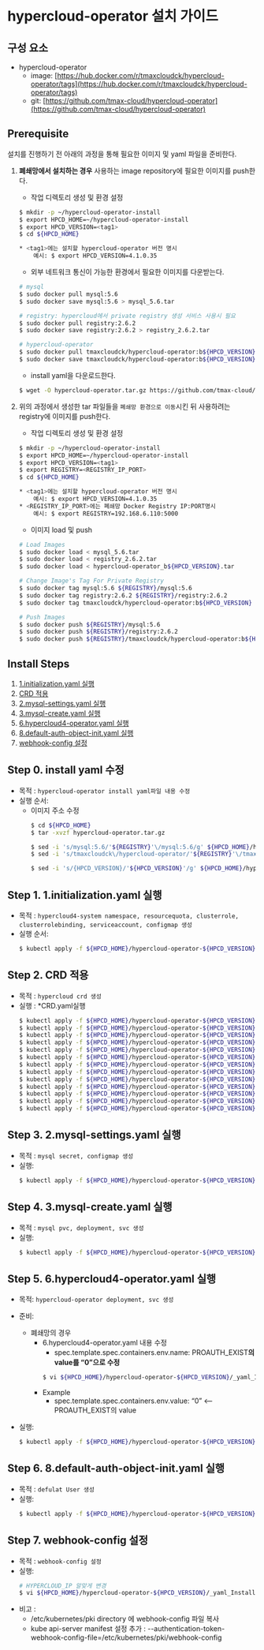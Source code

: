 

# hypercloud-operator 설치 가이드

## 구성 요소
* hypercloud-operator
	* image: [https://hub.docker.com/r/tmaxcloudck/hypercloud-operator/tags](https://hub.docker.com/r/tmaxcloudck/hypercloud-operator/tags)
	* git: [https://github.com/tmax-cloud/hypercloud-operator](https://github.com/tmax-cloud/hypercloud-operator)

## Prerequisite
설치를 진행하기 전 아래의 과정을 통해 필요한 이미지 및 yaml 파일을 준비한다.
1. **폐쇄망에서 설치하는 경우** 사용하는 image repository에 필요한 이미지를 push한다. 

    * 작업 디렉토리 생성 및 환경 설정
    ```bash
	$ mkdir -p ~/hypercloud-operator-install
	$ export HPCD_HOME=~/hypercloud-operator-install
	$ export HPCD_VERSION=<tag1>
	$ cd ${HPCD_HOME}

	* <tag1>에는 설치할 hypercloud-operator 버전 명시
		예시: $ export HPCD_VERSION=4.1.0.35
    ```
    * 외부 네트워크 통신이 가능한 환경에서 필요한 이미지를 다운받는다.
    ```bash
	# mysql
	$ sudo docker pull mysql:5.6
	$ sudo docker save mysql:5.6 > mysql_5.6.tar

	# registry: hypercloud에서 private registry 생성 서비스 사용시 필요
	$ sudo docker pull registry:2.6.2
	$ sudo docker save registry:2.6.2 > registry_2.6.2.tar

	# hypercloud-operator
	$ sudo docker pull tmaxcloudck/hypercloud-operator:b${HPCD_VERSION}
	$ sudo docker save tmaxcloudck/hypercloud-operator:b${HPCD_VERSION} > hypercloud-operator_b${HPCD_VERSION}.tar
    ```
    * install yaml을 다운로드한다.
    ```bash
    $ wget -O hypercloud-operator.tar.gz https://github.com/tmax-cloud/hypercloud-operator/archive/v${HPCD_VERSION}.tar.gz
    ```
  
2. 위의 과정에서 생성한 tar 파일들을 `폐쇄망 환경으로 이동`시킨 뒤 사용하려는 registry에 이미지를 push한다.
	* 작업 디렉토리 생성 및 환경 설정
    ```bash
	$ mkdir -p ~/hypercloud-operator-install
	$ export HPCD_HOME=~/hypercloud-operator-install
	$ export HPCD_VERSION=<tag1>
	$ export REGISTRY=<REGISTRY_IP_PORT>
	$ cd ${HPCD_HOME}

	* <tag1>에는 설치할 hypercloud-operator 버전 명시
		예시: $ export HPCD_VERSION=4.1.0.35
	* <REGISTRY_IP_PORT>에는 폐쇄망 Docker Registry IP:PORT명시
		예시: $ export REGISTRY=192.168.6.110:5000
	```
    * 이미지 load 및 push
    ```bash
    # Load Images
    $ sudo docker load < mysql_5.6.tar
	$ sudo docker load < registry_2.6.2.tar
	$ sudo docker load < hypercloud-operator_b${HPCD_VERSION}.tar
    
    # Change Image's Tag For Private Registry
    $ sudo docker tag mysql:5.6 ${REGISTRY}/mysql:5.6
	$ sudo docker tag registry:2.6.2 ${REGISTRY}/registry:2.6.2
	$ sudo docker tag tmaxcloudck/hypercloud-operator:b${HPCD_VERSION} ${REGISTRY}/tmaxcloudck/hypercloud-operator:b${HPCD_VERSION}
    
    # Push Images
    $ sudo docker push ${REGISTRY}/mysql:5.6
	$ sudo docker push ${REGISTRY}/registry:2.6.2
	$ sudo docker push ${REGISTRY}/tmaxcloudck/hypercloud-operator:b${HPCD_VERSION}
    ```


## Install Steps
1. [1.initialization.yaml 실행](https://github.com/tmax-cloud/hypercloud-install-guide/blob/master/HyperCloud%20Operator/README.md#step-1-1initializationyaml-%EC%8B%A4%ED%96%89)
2. [CRD 적용](https://github.com/tmax-cloud/hypercloud-install-guide/blob/master/HyperCloud%20Operator/README.md#step-2-crd-%EC%A0%81%EC%9A%A9)
3. [2.mysql-settings.yaml 실행](https://github.com/tmax-cloud/hypercloud-install-guide/blob/master/HyperCloud%20Operator/README.md#step-3-2mysql-settingsyaml-%EC%8B%A4%ED%96%89)
4. [3.mysql-create.yaml 실행](https://github.com/tmax-cloud/hypercloud-install-guide/blob/master/HyperCloud%20Operator/README.md#step-4-3mysql-createyaml-%EC%8B%A4%ED%96%89)
5. [6.hypercloud4-operator.yaml 실행](https://github.com/tmax-cloud/hypercloud-install-guide/blob/master/HyperCloud%20Operator/README.md#step-5-6hypercloud4-operatoryaml-%EC%8B%A4%ED%96%89)
6. [8.default-auth-object-init.yaml 실행](https://github.com/tmax-cloud/hypercloud-install-guide/blob/master/HyperCloud%20Operator/README.md#step-6-8default-auth-object-inityaml-%EC%8B%A4%ED%96%89)
7. [webhook-config 설정](https://github.com/tmax-cloud/hypercloud-install-guide/blob/master/HyperCloud%20Operator/README.md#step-7-webhook-config-%EC%84%A4%EC%A0%95)


## Step 0. install  yaml 수정
* 목적 : `hypercloud-operator install yaml파일 내용 수정`
* 실행 순서: 
	* 이미지 주소 수정
		```bash
		$ cd ${HPCD_HOME}
		$ tar -xvzf hypercloud-operator.tar.gz

		$ sed -i 's/mysql:5.6/'${REGISTRY}'\/mysql:5.6/g' ${HPCD_HOME}/hypercloud-operator-${HPCD_VERSION}/_yaml_Install/3.mysql-create.yaml
		$ sed -i 's/tmaxcloudck\/hypercloud-operator/'${REGISTRY}'\/tmaxcloudck\/hypercloud-operator/g' ${HPCD_HOME}/hypercloud-operator-${HPCD_VERSION}/_yaml_Install/6.hypercloud4-operator.yaml

		$ sed -i 's/{HPCD_VERSION}/'${HPCD_VERSION}'/g' ${HPCD_HOME}/hypercloud-operator-${HPCD_VERSION}/_yaml_Install/6.hypercloud4-operator.yaml
		```


## Step 1. 1.initialization.yaml 실행
* 목적 : `hypercloud4-system namespace, resourcequota, clusterrole, clusterrolebinding, serviceaccount, configmap 생성`
* 실행 순서: 
	```bash
	$ kubectl apply -f ${HPCD_HOME}/hypercloud-operator-${HPCD_VERSION}/_yaml_Install/1.initialization.yaml
	```

## Step 2. CRD 적용
* 목적 : `hypercloud crd 생성`
* 실행 : *CRD.yaml실행
	```bash
	$ kubectl apply -f ${HPCD_HOME}/hypercloud-operator-${HPCD_VERSION}/_yaml_CRD/${HPCD_VERSION}/Auth/UserCRD.yaml
	$ kubectl apply -f ${HPCD_HOME}/hypercloud-operator-${HPCD_VERSION}/_yaml_CRD/${HPCD_VERSION}/Auth/UsergroupCRD.yaml
	$ kubectl apply -f ${HPCD_HOME}/hypercloud-operator-${HPCD_VERSION}/_yaml_CRD/${HPCD_VERSION}/Auth/TokenCRD.yaml
	$ kubectl apply -f ${HPCD_HOME}/hypercloud-operator-${HPCD_VERSION}/_yaml_CRD/${HPCD_VERSION}/Auth/ClientCRD.yaml
	$ kubectl apply -f ${HPCD_HOME}/hypercloud-operator-${HPCD_VERSION}/_yaml_CRD/${HPCD_VERSION}/Auth/UserSecurityPolicyCRD.yaml
	$ kubectl apply -f ${HPCD_HOME}/hypercloud-operator-${HPCD_VERSION}/_yaml_CRD/${HPCD_VERSION}/Claim/NamespaceClaimCRD.yaml
	$ kubectl apply -f ${HPCD_HOME}/hypercloud-operator-${HPCD_VERSION}/_yaml_CRD/${HPCD_VERSION}/Claim/ResourceQuotaClaimCRD.yaml
	$ kubectl apply -f ${HPCD_HOME}/hypercloud-operator-${HPCD_VERSION}/_yaml_CRD/${HPCD_VERSION}/Claim/RoleBindingClaimCRD.yaml
	$ kubectl apply -f ${HPCD_HOME}/hypercloud-operator-${HPCD_VERSION}/_yaml_CRD/${HPCD_VERSION}/Registry/RegistryCRD.yaml
	$ kubectl apply -f ${HPCD_HOME}/hypercloud-operator-${HPCD_VERSION}/_yaml_CRD/${HPCD_VERSION}/Registry/ImageCRD.yaml
	$ kubectl apply -f ${HPCD_HOME}/hypercloud-operator-${HPCD_VERSION}/_yaml_CRD/${HPCD_VERSION}/Template/TemplateCRD_v1beta1.yaml
	$ kubectl apply -f ${HPCD_HOME}/hypercloud-operator-${HPCD_VERSION}/_yaml_CRD/${HPCD_VERSION}/Template/TemplateInstanceCRD_v1beta1.yaml
	$ kubectl apply -f ${HPCD_HOME}/hypercloud-operator-${HPCD_VERSION}/_yaml_CRD/${HPCD_VERSION}/Template/CatalogServiceClaimCRD_v1beta1.yaml
	```


## Step 3. 2.mysql-settings.yaml 실행
* 목적 : `mysql secret, configmap 생성`
* 실행: 
	```bash
	$ kubectl apply -f ${HPCD_HOME}/hypercloud-operator-${HPCD_VERSION}/_yaml_Install/2.mysql-settings.yaml
	```


## Step 4. 3.mysql-create.yaml 실행
* 목적 : `mysql pvc, deployment, svc 생성`
* 실행: 
	```bash
	$ kubectl apply -f ${HPCD_HOME}/hypercloud-operator-${HPCD_VERSION}/_yaml_Install/3.mysql-create.yaml
	```


## Step 5. 6.hypercloud4-operator.yaml 실행
* 목적: `hypercloud-operator deployment, svc 생성`
* 준비: 
	* 폐쇄망의 경우
		* 6.hypercloud4-operator.yaml 내용 수정
			* spec.template.spec.containers.env.name: PROAUTH_EXIST**의 value를 “0”으로 수정**
			```bash								 
			$ vi ${HPCD_HOME}/hypercloud-operator-${HPCD_VERSION}/_yaml_Install/6.hypercloud4-operator.yaml
			```
		* Example
			* spec.template.spec.containers.env.value: “0” <-- PROAUTH_EXIST의 value
			
* 실행: 
	```bash
	$ kubectl apply -f ${HPCD_HOME}/hypercloud-operator-${HPCD_VERSION}/_yaml_Install/6.hypercloud4-operator.yaml
	```


## Step 6. 8.default-auth-object-init.yaml 실행
* 목적 : `defulat User 생성`
* 실행: 
	```bash
	$ kubectl apply -f ${HPCD_HOME}/hypercloud-operator-${HPCD_VERSION}/_yaml_Install/8.default-auth-object-init.yaml
	```


## Step 7. webhook-config 설정
* 목적 : `webhook-config 설정`
* 실행: 
	```bash
	# HYPERCLOUD_IP 알맞게 변경
	$ vi ${HPCD_HOME}/hypercloud-operator-${HPCD_VERSION}/_yaml_Install/webhook-config
	```
* 비고 : 
    * /etc/kubernetes/pki directory 에 webhook-config 파일 복사
	* kube api-server manifest 설정 추가 : --authentication-token-webhook-config-file=/etc/kubernetes/pki/webhook-config
